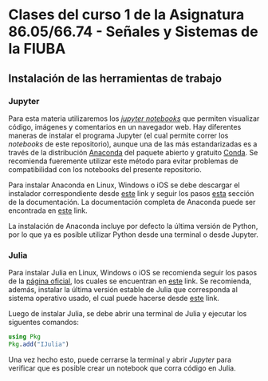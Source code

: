 # Clases del curso 1 de la Asignatura 86.05/66.74 - Señales y Sistemas de la FIUBA

## Instalación de las herramientas de trabajo

### Jupyter

Para esta materia utilizaremos los [*jupyter notebooks*](https://jupyter.org/) que permiten visualizar código, imágenes y comentarios en un navegador web. Hay diferentes maneras de instalar el programa Jupyter (el cual permite correr los *notebooks* de este repositorio), aunque una de las más estandarizadas es a través de la distribución [Anaconda](https://www.anaconda.com/) del paquete abierto y gratuito [Conda](https://conda.io/en/latest/). Se recomienda fueremente utilizar este método para evitar problemas de compatibilidad con los notebooks del presente repositorio.

Para instalar Anaconda en Linux, Windows o iOS se debe descargar el instalador correspondiente desde [este](https://www.anaconda.com/products/distribution) link y seguir los pasos [esta](https://docs.anaconda.com/anaconda/user-guide/getting-started/#) sección de la documentación. La documentación completa de Anaconda puede ser encontrada en [este](https://docs.anaconda.com/) link.

La instalación de Anaconda incluye por defecto la última versión de Python, por lo que ya es posible utilizar Python desde una terminal o desde Jupyter.

### Julia

Para instalar Julia en Linux, Windows o iOS se recomienda seguir los pasos de la [página oficial](https://julialang.org/), los cuales se encuentran en [este](https://julialang.org/downloads/platform/) link. Se recomienda, además, instalar la última versión estable de Julia que corresponda al sistema operativo usado, el cual puede hacerse desde [este](https://julialang.org/downloads/) link.

Luego de instalar Julia, se debe abrir una terminal de Julia y ejecutar los siguentes comandos:

```Julia
using Pkg
Pkg.add("IJulia")
```
Una vez hecho esto, puede cerrarse la terminal y abrir *Jupyter* para verificar que es posible crear un notebook que corra código en Julia.


